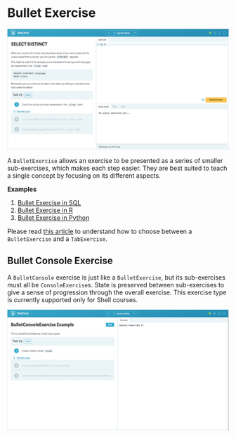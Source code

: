 # Bullet Exercise

![bullet-exercise](/images/BulletExercise.png)

A `BulletExercise` allows an exercise to be presented as a series of smaller sub-exercises, which makes each step easier. They are best suited to teach a single concept by focusing on its different aspects.

__Examples__

1. [Bullet Exercise in SQL](examples/md/sql/BulletExercise.md)
2. [Bullet Exercise in R](examples/md/r/BulletExercise.md)
3. [Bullet Exercise in Python](examples/md/python/BulletExercise.md)

Please read [this article](/courses/guides/tab-vs-bullet-exercises.html) to understand how to choose between a `BulletExercise` and a `TabExercise`.

## Bullet Console Exercise

A `BulletConsole` exercise is just like a `BulletExercise`, but its sub-exercises must all be `ConsoleExercise`s. State is preserved between sub-exercises to give a sense of progression through the overall exercise. This exercise type is currently supported only for Shell courses.

![Bullet Console Exercise - Shell](/images/BulletConsoleExerciseShell.png)
